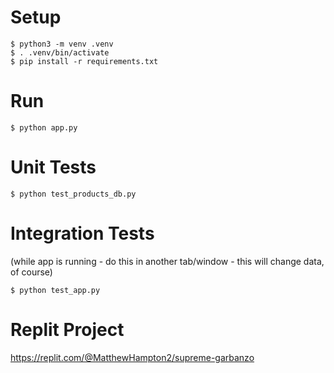 # Setup

```
$ python3 -m venv .venv
$ . .venv/bin/activate
$ pip install -r requirements.txt
```

# Run

```
$ python app.py
```
# Unit Tests

```
$ python test_products_db.py
```

# Integration Tests

(while app is running - do this in another tab/window - this will change data, of course)

```
$ python test_app.py
```

# Replit Project

https://replit.com/@MatthewHampton2/supreme-garbanzo
